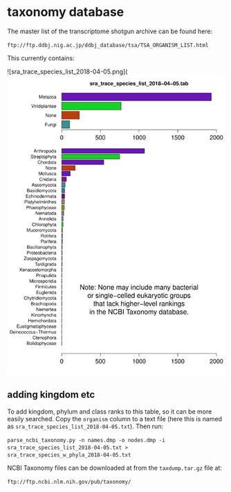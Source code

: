 # taxonomy database #
The master list of the transcriptome shotgun archive can be found here:

`ftp://ftp.ddbj.nig.ac.jp/ddbj_database/tsa/TSA_ORGANISM_LIST.html`

This currently contains:

![sra_trace_species_list_2018-04-05.png](![woce_p17n_t-s_diagram_v1.png](https://github.com/wrf/misc-analyses/blob/master/taxonomy_database/sra_trace_species_list_2018-04-05.png)

## adding kingdom etc ##
To add kingdom, phylum and class ranks to this table, so it can be more easily searched. Copy the `organism` column to a text file (here this is named as `sra_trace_species_list_2018-04-05.txt`). Then run:

`parse_ncbi_taxonomy.py -n names.dmp -o nodes.dmp -i sra_trace_species_list_2018-04-05.txt > sra_trace_species_w_phyla_2018-04-05.txt`

NCBI Taxonomy files can be downloaded at from the `taxdump.tar.gz` file at:

`ftp://ftp.ncbi.nlm.nih.gov/pub/taxonomy/`

